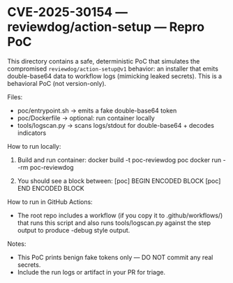 # CVE-2025-30154 — reviewdog/action-setup — Repro PoC

This directory contains a safe, deterministic PoC that simulates the compromised
`reviewdog/action-setup@v1` behavior: an installer that emits double-base64 data
to workflow logs (mimicking leaked secrets). This is a behavioral PoC (not version-only).

Files:

- poc/entrypoint.sh -> emits a fake double-base64 token
- poc/Dockerfile -> optional: run container locally
- tools/logscan.py -> scans logs/stdout for double-base64 + decodes indicators

How to run locally:

1. Build and run container:
   docker build -t poc-reviewdog poc
   docker run --rm poc-reviewdog

2. You should see a block between:
   [poc] BEGIN ENCODED BLOCK
   <long base64 string>
   [poc] END ENCODED BLOCK

How to run in GitHub Actions:

- The root repo includes a workflow (if you copy it to .github/workflows/) that runs this script and also runs tools/logscan.py against the step output to produce -debug style output.

Notes:

- This PoC prints benign fake tokens only — DO NOT commit any real secrets.
- Include the run logs or artifact in your PR for triage.
